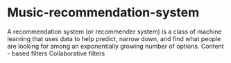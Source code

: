 # Music-recommendation-system
A recommendation system (or recommender system) is a class of machine learning that uses data to help predict, narrow down, and find what people are looking for among an exponentially growing number of options.
Content - based filters
Collaborative filters

